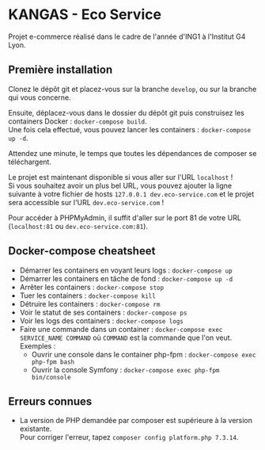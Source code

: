 # KANGAS - Eco Service

Projet e-commerce réalisé dans le cadre de l'année d'ING1 à l'Institut G4 Lyon.

## Première installation

Clonez le dépôt git et placez-vous sur la branche `develop`, ou sur la branche qui vous concerne.

Ensuite, déplacez-vous dans le dossier du dépôt git puis construisez les containers Docker : `docker-compose build`.  
Une fois cela effectué, vous pouvez lancer les containers : `docker-compose up -d`.

Attendez une minute, le temps que toutes les dépendances de composer se téléchargent.

Le projet est maintenant disponible si vous aller sur l'URL `localhost` !  
Si vous souhaitez avoir un plus bel URL, vous pouvez ajouter la ligne suivante à votre fichier de hosts `127.0.0.1 dev.eco-service.com` et le projet sera accessible sur l'URL `dev.eco-service.com` !

Pour accéder à PHPMyAdmin, il suffit d'aller sur le port 81 de votre URL (`localhost:81` ou `dev.eco-service.com:81`).

## Docker-compose cheatsheet

  * Démarrer les containers en voyant leurs logs : `docker-compose up`
  * Démarrer les containers en tâche de fond : `docker-compose up -d`
  * Arrêter les containers : `docker-compose stop`
  * Tuer les containers : `docker-compose kill`
  * Détruire les containers : `docker-compose rm`
  * Voir le statut de ses containers : `docker-compose ps`
  * Voir les logs des containers : `docker-compose logs`
  * Faire une commande dans un container : `docker-compose exec SERVICE_NAME COMMAND` où `COMMAND` est la commande que l'on veut. Exemples :  
    - Ouvrir une console dans le container php-fpm : `docker-compose exec php-fpm bash`  
    - Ouvrir la console Symfony : `docker-compose exec php-fpm bin/console`

## Erreurs connues

* La version de PHP demandée par composer est supérieure à la version existante.  
  Pour corriger l'erreur, tapez `composer config platform.php 7.3.14`.